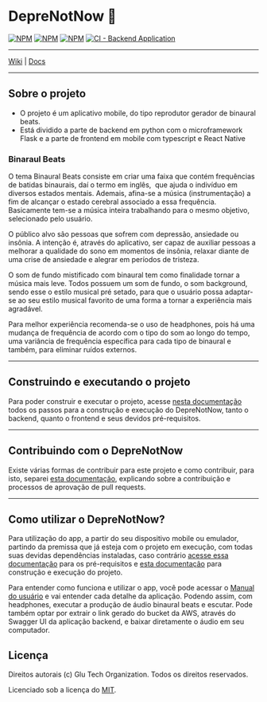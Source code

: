 # DepreNotNow 🌻

[![NPM](https://img.shields.io/npm/l/react)](https://github.com/glu-tech/DepreNotNow/blob/main/LICENSE)
[![NPM](https://api.codeclimate.com/v1/badges/7dc798db81a62774f99b/maintainability)](https://codeclimate.com/github/glu-tech/DepreNotNow)
[![NPM](https://camo.githubusercontent.com/2bbe4dbaee4e9d5713c8621cf4c91f4128105283dc1d656009c5aea3618f9110/68747470733a2f2f736e796b2e696f2f746573742f6769746875622f6477796c2f686170692d617574682d6a7774322f62616467652e7376673f74617267657446696c653d7061636b6167652e6a736f6e)](https://app.snyk.io/org/lucaslgu/project/0bd5c29f-59d9-470a-a09e-4224c2fce0fe)
[![CI - Backend Application](https://github.com/glu-tech/DepreNotNow/actions/workflows/main.yml/badge.svg?branch=main)](https://github.com/glu-tech/DepreNotNow/actions/workflows/main.yml)
 
***

[Wiki](https://github.com/glu-tech/DepreNotNow/wiki) | [Docs](https://artistic-tea-70d.notion.site/DepreNotNow-ccc60d95dcbe4e0793ad7270d72d438c)

***

## Sobre o projeto

* O projeto é um aplicativo mobile, do tipo reprodutor gerador de binaural beats. 
* Está dividido a parte de backend em python com o microframework Flask e a parte de frontend em mobile com typescript e React Native

### Binaraul Beats

O tema Binaural Beats consiste em criar uma faixa que contém frequências de batidas binaurais, daí o termo em inglês,  que ajuda o indivíduo em diversos estados mentais. Ademais, afina-se a música (instrumentação) a fim de alcançar o estado cerebral associado a essa frequência.  
Basicamente tem-se a música inteira trabalhando para o mesmo objetivo, selecionado pelo usuário. 

O público alvo são pessoas que sofrem com depressão, ansiedade ou insônia. A intenção é, através do aplicativo, ser capaz de auxiliar pessoas a melhorar a qualidade do sono em momentos de insônia, relaxar diante de uma crise de ansiedade e alegrar em períodos de tristeza. 

O som de fundo mistificado com binaural tem como finalidade tornar a música mais leve. Todos possuem um som de fundo, o som background, sendo esse o estilo musical pré setado, para que o usuário possa adaptar-se ao seu estilo musical favorito de uma forma a tornar a experiência mais agradável.  

Para melhor experiência recomenda-se o uso de headphones, pois há uma mudança de frequência de acordo com o tipo do som ao longo do tempo, uma variância de frequência específica para cada tipo de binaural e também, para eliminar ruídos externos.

***

## Construindo e executando o projeto

Para poder construir e executar o projeto, acesse [nesta documentação](https://github.com/glu-tech/DepreNotNow/wiki/How-to-execute-the-project) todos os passos para a construção e execução do DepreNotNow, tanto o backend, quanto o frontend e seus devidos pré-requisitos.

***

## Contribuindo com o DepreNotNow

Existe várias formas de contribuir para este projeto e como contribuir, para isto, separei [esta documentação](https://github.com/glu-tech/DepreNotNow/wiki/How-to-contribute), explicando sobre a contribuição e processos de aprovação de pull requests.

***

## Como utilizar o DepreNotNow?

Para utilização do app, a partir do seu dispositivo mobile ou emulador, partindo da premissa que já esteja com o projeto em execução, com todas suas devidas dependências instaladas, caso contrário [acesse essa documentação](https://github.com/glu-tech/DepreNotNow/wiki/Prerequisites) para os pré-requisitos e [esta documentação](https://github.com/glu-tech/DepreNotNow/wiki/How-to-execute-the-project) para construção e execução do projeto.

Para entender como funciona e utilizar o app, você pode acessar o [Manual do usuário](https://artistic-tea-70d.notion.site/Manual-do-usu-rio-0efbe9cece7741b6982a5a0c9ba8a96e) e vai entender cada detalhe da aplicação. Podendo assim, com headphones, executar a produção de áudio binaural beats e escutar.
Pode também optar por extrair o link gerado do bucket da AWS, através do Swagger UI da aplicação backend, e baixar diretamente o áudio em seu computador.

## Licença

Direitos autorais (c) Glu Tech Organization. Todos os direitos reservados.

Licenciado sob a licença do [MIT](https://github.com/glu-tech/DepreNotNow/blob/main/LICENSE).

